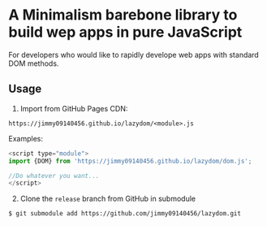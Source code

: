 # A Minimalism barebone library to build wep apps in pure JavaScript

For developers who would like to rapidly develope web apps with standard DOM methods.

## Usage

1. Import from GitHub Pages CDN:

`https://jimmy09140456.github.io/lazydom/<module>.js`

Examples:

```javascript
<script type="module">
import {DOM} from 'https://jimmy09140456.github.io/lazydom/dom.js';

//Do whatever you want...
</script>
```

2. Clone the `release` branch from GitHub in submodule

```sh
$ git submodule add https://github.com/jimmy09140456/lazydom.git
```
